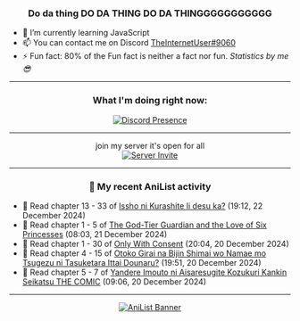<div align="center">

### Do da thing DO DA THING DO DA THINGGGGGGGGGGG
</div>

- 🌱 I’m currently learning JavaScript
- 📫 You can contact me on Discord [TheInternetUser#9060](https://discord.com/users/534117072796385300)
- ⚡ Fun fact: 80% of the Fun fact is neither a fact nor fun. _Statistics by me 😎_
<hr>

<div align="center">

### What I'm doing right now:
[![Discord Presence](https://lanyard.cnrad.dev/api/534117072796385300)](https://discord.com/users/534117072796385300)
<hr>

join my server it's open for all <br>
[![Server Invite](https://invidget.switchblade.xyz/bfYgVHxrSs)](https://discord.gg/bfYgVHxrSs)

<hr>
  
### 🌸 My recent AniList activity

</div>

<!-- ANILIST_ACTIVITY:start -->

-   📖 Read chapter 13 - 33 of [Issho ni Kurashite Ii desu ka?](https://anilist.co/manga/159549) (19:12, 22 December 2024)
-   📖 Read chapter 1 - 5 of [The God-Tier Guardian and the Love of Six Princesses](https://anilist.co/manga/137288) (08:03, 21 December 2024)
-   📖 Read chapter 1 - 30 of [Only With Consent](https://anilist.co/manga/128789) (20:04, 20 December 2024)
-   📖 Read chapter 4 - 15 of [Otoko Girai na Bijin Shimai wo Namae mo Tsugezu ni Tasuketara Ittai Dounaru?](https://anilist.co/manga/163004) (19:51, 20 December 2024)
-   📖 Read chapter 5 - 7 of [Yandere Imouto ni Aisaresugite Kozukuri Kankin Seikatsu THE COMIC](https://anilist.co/manga/145054) (09:06, 20 December 2024)

<!-- ANILIST_ACTIVITY:end -->
<hr>

<div align="center">

[![AniList Banner](https://img.anili.st/User/929966)](https://anilist.co/user/TheInternetUser)

<!-- ![Profile views](https://gpvc.arturio.dev/TheInternetUse7) Since 2023-01-09 -->
<br>


</div>
